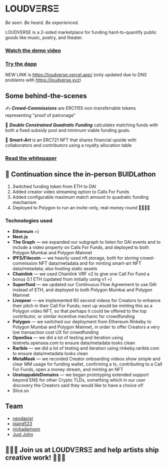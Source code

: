 # LOUDVΞRSΞ
_Be seen. Be heard. Be experienced._

LOUDVERSE is a 2-sided marketplace for funding hard-to-quantify public goods like music, poetry, and theater.

### [Watch the demo video](https://www.dropbox.com/sh/cizir6uy73hzof5/AADIp7qNw-t7ywOOeZ3W6Pyma?dl=0)

### [Try the dapp](https://loudverse.vercel.app/)
NEW LINK is https://loudverse.vercel.app/ (only updated due to DNS problems with https://loudverse.xyz)

## Some behind-the-scenes
✍️ _**Crowd-Commissions**_ are ERC1155 non-transferrable tokens representing "proof of patronage”

🧾 _**Double Constrained Quadratic Funding**_ calculates matching funds with both a fixed subsidy pool and minimum viable funding goals. 

🎨 _**Smart-Art**_ is an ERC721 NFT that shares financial upside with collaborators and contributors using a royalty allocation table

### [Read the whitepaper](https://github.com/neodaoist/loudverse/blob/main/dcqf_whitepaper.pdf)

## 🚀 Continuation since the in-person BUIDLathon
1) Switched funding token from ETH to DAI
2) Added creator video streaming option to Calls For Funds
3) Added configurable maximum match amount to quadratic funding mechanism
4) Deployed to Polygon to run an invite-only, real-money round 🙌🙌🙌🙌

### Technologies used
- **Ethereum** =)
- **Next.js**
- **The Graph** — we expanded our subgraph to listen for DAI events and to include a video property on Calls For Funds, and deployed to both Polygon Mumbai and Polygon Mainnet
- **IPFS/Filecoin** — we heavily used nft.storage, both for storing crowd-commission NFT data/metadata and for minting smart-art NFT data/metadata; also hosting static assets
- **Chainlink** — we used Chainlink VRF v2 to give one Call For Fund a bonus 0.1 ETH (updated from initially using v1 =)
- **Superfluid** — we updated our Continuous Flow Agreement to use DAI instead of ETH, and deployed to both Polygon Mumbai and Polygon Mainnet
- **Livepeer** — we implemented 60 second videos for Creators to enhance their pitch in their Call For Funds; next up would be minting this as a Polygon video NFT, so that perhaps it could be offered to the top contributor, or similar incentive mechanic for crowdfunding
- **Polygon** — we switched our deployment from Ethereum Rinkeby to Polygon Mumbai and Polygon Mainnet, in order to offer Creators a very low transaction cost UX for crowdfunding
- **OpenSea** — we did a lot of testing and iteration using testnets.opensea.com to ensure data/metadata looks clean
- **Rarible** — we did a lot of testing and iteration using rinkeby.rarible.com to ensure data/metadata looks clean
- **MetaMask** — we recorded Creator onboarding videos show simple and clear MM usage for funding wallet, confirming a tx, contributing to a Call For Funds, open a money stream, and minting an NFT
- **UnstoppableDomains** — we began prototyping extended support beyond ENS for other Crypto TLDs, something which in our user discovery the Creators said they would like to have a choice of!
- Slice.so

## Team
- [neodaoist](https://github.com/neodaoist/)
- [plaird523](https://github.com/plaird523)
- [nickadamson](https://github.com/nickadamson)
- [Just John](https://github.com/dlsso)

## 🌴🌱🌲 Join us at LOUDVΞRSΞ and help artists ship creative work! 💚🌿🍀 
